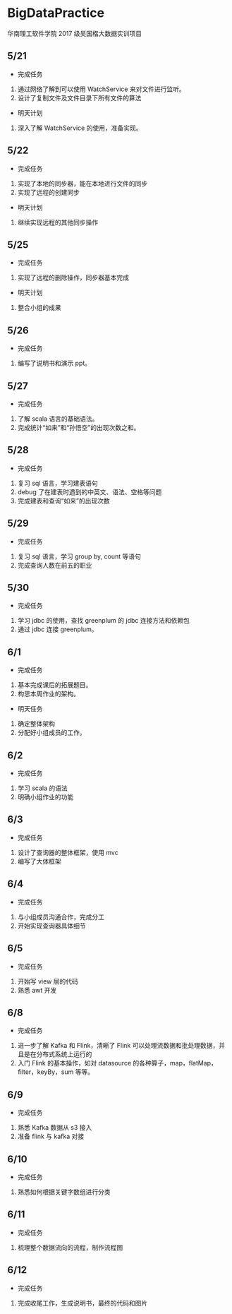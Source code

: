 # BigDataPractice
华南理工软件学院 2017 级吴国楷大数据实训项目


## 5/21 
* 完成任务
1. 通过网络了解到可以使用 WatchService 来对文件进行监听。
2. 设计了复制文件及文件目录下所有文件的算法

* 明天计划
1. 深入了解 WatchService 的使用，准备实现。

## 5/22
* 完成任务
1. 实现了本地的同步器，能在本地进行文件的同步
2. 实现了远程的创建同步

* 明天计划
1. 继续实现远程的其他同步操作

## 5/25
* 完成任务
1. 实现了远程的删除操作，同步器基本完成

* 明天计划
1. 整合小组的成果

## 5/26
* 完成任务
1. 编写了说明书和演示 ppt。


## 5/27
* 完成任务
1. 了解 scala 语言的基础语法。
2. 完成统计“如来”和“孙悟空”的出现次数之和。

## 5/28
* 完成任务
1. 复习 sql 语言，学习建表语句
2. debug 了在建表时遇到的中英文、语法、空格等问题
2. 完成建表和查询“如来”的出现次数

## 5/29
* 完成任务
1. 复习 sql 语言，学习 group by, count 等语句
2. 完成查询人数在前五的职业

## 5/30
* 完成任务
1. 学习 jdbc 的使用，查找 greenplum 的 jdbc 连接方法和依赖包
2. 通过 jdbc 连接 greenplum。

## 6/1
* 完成任务
1. 基本完成课后的拓展题目。
2. 构思本周作业的架构。

* 明天任务
1. 确定整体架构
2. 分配好小组成员的工作。

## 6/2
* 完成任务
1. 学习 scala 的语法
2. 明确小组作业的功能

## 6/3
* 完成任务
1. 设计了查询器的整体框架，使用 mvc 
2. 编写了大体框架

## 6/4
* 完成任务
1. 与小组成员沟通合作，完成分工
2. 开始实现查询器具体细节

## 6/5
* 完成任务
1. 开始写 view 层的代码
2. 熟悉 awt 开发

## 6/8
* 完成任务
1. 进一步了解 Kafka 和 Flink，清晰了 Flink 可以处理流数据和批处理数据，并且是在分布式系统上运行的
2. 入门 Flink 的基本操作，如对 datasource 的各种算子，map，flatMap，filter，keyBy，sum 等等。

## 6/9
* 完成任务
1. 熟悉 Kafka 数据从 s3 接入
2. 准备 flink 与 kafka 对接

## 6/10
* 完成任务
1. 熟悉如何根据关键字数组进行分类

## 6/11
* 完成任务
1. 梳理整个数据流向的流程，制作流程图

## 6/12
* 完成任务
1. 完成收尾工作，生成说明书，最终的代码和图片
